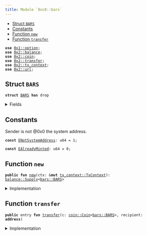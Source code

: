 ```yaml
---
title: Module `0xc8::bars`
---
```




-  [Struct `BARS`](#0xc8_bars_BARS)
-  [Constants](#@Constants_0)
-  [Function `new`](#0xc8_bars_new)
-  [Function `transfer`](#0xc8_bars_transfer)


<pre><code><b>use</b> <a href="../move-stdlib/option.md#0x1_option">0x1::option</a>;
<b>use</b> <a href="../sui-framework/balance.md#0x2_balance">0x2::balance</a>;
<b>use</b> <a href="../sui-framework/coin.md#0x2_coin">0x2::coin</a>;
<b>use</b> <a href="../sui-framework/transfer.md#0x2_transfer">0x2::transfer</a>;
<b>use</b> <a href="../sui-framework/tx_context.md#0x2_tx_context">0x2::tx_context</a>;
<b>use</b> <a href="../sui-framework/url.md#0x2_url">0x2::url</a>;
</code></pre>



<a name="0xc8_bars_BARS"></a>

## Struct `BARS`



<pre><code><b>struct</b> <a href="bars.md#0xc8_bars_BARS">BARS</a> <b>has</b> drop
</code></pre>



<details>
<summary>Fields</summary>


<dl>
<dt>
<code>dummy_field: bool</code>
</dt>
<dd>

</dd>
</dl>


</details>

<a name="@Constants_0"></a>

## Constants


<a name="0xc8_bars_ENotSystemAddress"></a>

Sender is not @0x0 the system address.


<pre><code><b>const</b> <a href="bars.md#0xc8_bars_ENotSystemAddress">ENotSystemAddress</a>: u64 = 1;
</code></pre>



<a name="0xc8_bars_EAlreadyMinted"></a>



<pre><code><b>const</b> <a href="bars.md#0xc8_bars_EAlreadyMinted">EAlreadyMinted</a>: u64 = 0;
</code></pre>



<a name="0xc8_bars_new"></a>

## Function `new`



<pre><code><b>public</b> <b>fun</b> <a href="bars.md#0xc8_bars_new">new</a>(ctx: &<b>mut</b> <a href="../sui-framework/tx_context.md#0x2_tx_context_TxContext">tx_context::TxContext</a>): <a href="../sui-framework/balance.md#0x2_balance_Supply">balance::Supply</a>&lt;<a href="bars.md#0xc8_bars_BARS">bars::BARS</a>&gt;
</code></pre>



<details>
<summary>Implementation</summary>


<pre><code><b>public</b> <b>fun</b> <a href="bars.md#0xc8_bars_new">new</a>(ctx: &<b>mut</b> TxContext): Supply&lt;<a href="bars.md#0xc8_bars_BARS">BARS</a>&gt; {
    <b>assert</b>!(<a href="../sui-framework/tx_context.md#0x2_tx_context_sender">tx_context::sender</a>(ctx) == @0x0, <a href="bars.md#0xc8_bars_ENotSystemAddress">ENotSystemAddress</a>);
    <b>assert</b>!(<a href="../sui-framework/tx_context.md#0x2_tx_context_epoch">tx_context::epoch</a>(ctx) == 0, <a href="bars.md#0xc8_bars_EAlreadyMinted">EAlreadyMinted</a>);
    <b>let</b> (cap, metadata) = <a href="../sui-framework/coin.md#0x2_coin_create_currency">coin::create_currency</a>(
        <a href="bars.md#0xc8_bars_BARS">BARS</a> {},
        9,
        b"<a href="bars.md#0xc8_bars_BARS">BARS</a>",
        b"Benfen ARS",
        b"",
        <a href="../move-stdlib/option.md#0x1_option_none">option::none</a>(),
        ctx
    );
    <a href="../sui-framework/transfer.md#0x2_transfer_public_freeze_object">transfer::public_freeze_object</a>(metadata);
    <a href="../sui-framework/coin.md#0x2_coin_treasury_into_supply">coin::treasury_into_supply</a>(cap)
}
</code></pre>



</details>

<a name="0xc8_bars_transfer"></a>

## Function `transfer`



<pre><code><b>public</b> entry <b>fun</b> <a href="../sui-framework/transfer.md#0x2_transfer">transfer</a>(c: <a href="../sui-framework/coin.md#0x2_coin_Coin">coin::Coin</a>&lt;<a href="bars.md#0xc8_bars_BARS">bars::BARS</a>&gt;, recipient: <b>address</b>)
</code></pre>



<details>
<summary>Implementation</summary>


<pre><code><b>public</b> entry <b>fun</b> <a href="../sui-framework/transfer.md#0x2_transfer">transfer</a>(c: <a href="../sui-framework/coin.md#0x2_coin_Coin">coin::Coin</a>&lt;<a href="bars.md#0xc8_bars_BARS">BARS</a>&gt;, recipient: <b>address</b>) {
    <a href="../sui-framework/transfer.md#0x2_transfer_public_transfer">transfer::public_transfer</a>(c, recipient)
}
</code></pre>



</details>
